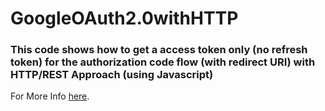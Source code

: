 # GoogleOAuth2.0withHTTP

### This code shows how to get a access token only (no refresh token) for the authorization code flow (with redirect URI) with HTTP/REST Approach (using Javascript)

For More Info [here](https://developers.google.com/identity/protocols/oauth2/web-server "Google OAuth2.0 Docs").

